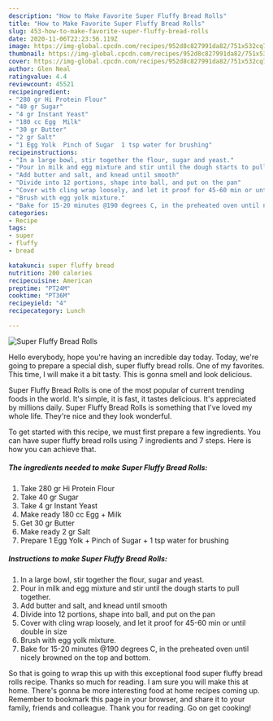 ```yaml
---
description: "How to Make Favorite Super Fluffy Bread Rolls"
title: "How to Make Favorite Super Fluffy Bread Rolls"
slug: 453-how-to-make-favorite-super-fluffy-bread-rolls
date: 2020-11-06T22:23:56.119Z
image: https://img-global.cpcdn.com/recipes/952d8c827991da82/751x532cq70/super-fluffy-bread-rolls-recipe-main-photo.jpg
thumbnail: https://img-global.cpcdn.com/recipes/952d8c827991da82/751x532cq70/super-fluffy-bread-rolls-recipe-main-photo.jpg
cover: https://img-global.cpcdn.com/recipes/952d8c827991da82/751x532cq70/super-fluffy-bread-rolls-recipe-main-photo.jpg
author: Glen Neal
ratingvalue: 4.4
reviewcount: 45521
recipeingredient:
- "280 gr Hi Protein Flour"
- "40 gr Sugar"
- "4 gr Instant Yeast"
- "180 cc Egg  Milk"
- "30 gr Butter"
- "2 gr Salt"
- "1 Egg Yolk  Pinch of Sugar  1 tsp water for brushing"
recipeinstructions:
- "In a large bowl, stir together the flour, sugar and yeast."
- "Pour in milk and egg mixture and stir until the dough starts to pull together."
- "Add butter and salt, and knead until smooth"
- "Divide into 12 portions, shape into ball, and put on the pan"
- "Cover with cling wrap loosely, and let it proof for 45-60 min or until double in size"
- "Brush with egg yolk mixture."
- "Bake for 15-20 minutes @190 degrees C, in the preheated oven until nicely browned on the top and bottom."
categories:
- Recipe
tags:
- super
- fluffy
- bread

katakunci: super fluffy bread 
nutrition: 200 calories
recipecuisine: American
preptime: "PT24M"
cooktime: "PT36M"
recipeyield: "4"
recipecategory: Lunch

---
```



![Super Fluffy Bread Rolls](https://img-global.cpcdn.com/recipes/952d8c827991da82/751x532cq70/super-fluffy-bread-rolls-recipe-main-photo.jpg)

Hello everybody, hope you're having an incredible day today. Today, we're going to prepare a special dish, super fluffy bread rolls. One of my favorites. This time, I will make it a bit tasty. This is gonna smell and look delicious.



Super Fluffy Bread Rolls is one of the most popular of current trending foods in the world. It's simple, it is fast, it tastes delicious. It's appreciated by millions daily. Super Fluffy Bread Rolls is something that I've loved my whole life. They're nice and they look wonderful.


To get started with this recipe, we must first prepare a few ingredients. You can have super fluffy bread rolls using 7 ingredients and 7 steps. Here is how you can achieve that.

<!--inarticleads1-->

##### The ingredients needed to make Super Fluffy Bread Rolls:

1. Take 280 gr Hi Protein Flour
1. Take 40 gr Sugar
1. Take 4 gr Instant Yeast
1. Make ready 180 cc Egg + Milk
1. Get 30 gr Butter
1. Make ready 2 gr Salt
1. Prepare 1 Egg Yolk + Pinch of Sugar + 1 tsp water for brushing




<!--inarticleads2-->

##### Instructions to make Super Fluffy Bread Rolls:

1. In a large bowl, stir together the flour, sugar and yeast.
1. Pour in milk and egg mixture and stir until the dough starts to pull together.
1. Add butter and salt, and knead until smooth
1. Divide into 12 portions, shape into ball, and put on the pan
1. Cover with cling wrap loosely, and let it proof for 45-60 min or until double in size
1. Brush with egg yolk mixture.
1. Bake for 15-20 minutes @190 degrees C, in the preheated oven until nicely browned on the top and bottom.




So that is going to wrap this up with this exceptional food super fluffy bread rolls recipe. Thanks so much for reading. I am sure you will make this at home. There's gonna be more interesting food at home recipes coming up. Remember to bookmark this page in your browser, and share it to your family, friends and colleague. Thank you for reading. Go on get cooking!
